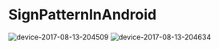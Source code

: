 # SignPatternInAndroid
![device-2017-08-13-204509](https://user-images.githubusercontent.com/17003638/29251090-9a97150a-8068-11e7-8cee-258fb4289ce6.png)
![device-2017-08-13-204634](https://user-images.githubusercontent.com/17003638/29251094-a001f316-8068-11e7-85aa-7668a8c20b99.png)
